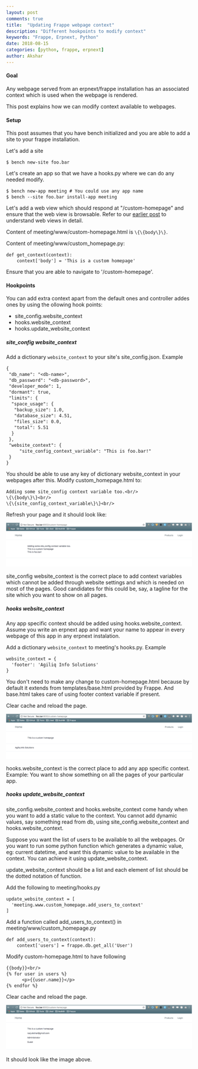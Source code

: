 ```yaml
---
layout: post
comments: true
title:  "Updating Frappe webpage context"
description: "Different hookpoints to modify context"
keywords: "Frappe, Erpnext, Python"
date: 2018-08-15
categories: [python, frappe, erpnext]
author: Akshar
---
```


#### Goal

Any webpage served from an erpnext/frappe installation has an associated context which is used when the webpage is rendered.

This post explains how we can modify context available to webpages.

#### Setup

This post assumes that you have bench initialized and you are able to add a site to your frappe installation.

Let's add a site

    $ bench new-site foo.bar

Let's create an app so that we have a hooks.py where we can do any needed modify.

    $ bench new-app meeting # You could use any app name
    $ bench --site foo.bar install-app meeting

Let's add a web view which should respond at "/custom-homepage" and ensure that the web view is browsable. Refer to our [earlier post](https://www.agiliq.com/blog/2018/07/frappe-web-pages/) to understand web views in detail.

Content of meeting/www/custom-homepage.html is `\{\{body\}\}`.

Content of meeting/www/custom_homepage.py:

    def get_context(context):
        context['body'] = 'This is a custom homepage'

Ensure that you are able to navigate to '/custom-homepage'.

#### Hookpoints

You can add extra context apart from the default ones and controller addes ones by using the ollowing hook points:

* site_config.website_context
* hooks.website_context
* hooks.update_website_context

##### site_config website_context

Add a dictionary `website_context` to your site's site_config.json. Example

    {
     "db_name": "<db-name>",
     "db_password": "<db-password>",
     "developer_mode": 1,
     "dormant": true,
     "limits": {
      "space_usage": {
       "backup_size": 1.0,
       "database_size": 4.51,
       "files_size": 0.0,
       "total": 5.51
      }
     },
     "website_context": {
         "site_config_context_variable": "This is foo.bar!"
     }
    }

You should be able to use any key of dictionary website_context in your webpages after this. Modify custom_homepage.html to:

    Adding some site_config context variable too.<br/>
    \{\{body\}\}<br/>
    \{\{site_config_context_variable\}\}<br/>

Refresh your page and it should look like:

![](/assets/images/frappe/site-config-website-context.png)

site_config website_context is the correct place to add context variables which cannot be added through website settings and which is needed on most of the pages. Good candidates for this could be, say, a tagline for the site which you want to show on all pages.

##### hooks website_context

Any app specific context should be added using hooks.website_context. Assume you write an erpnext app and want your name to appear in every webpage of this app in any erpnext instalation.

Add a dictionary `website_context` to meeting's hooks.py. Example

    website_context = {
      'footer': 'Agiliq Info Solutions'
    }

You don't need to make any change to custom-homepage.html because by default it extends from templates/base.html provided by Frappe. And base.html takes care of using footer context variable if present.

Clear cache and reload the page.

![](/assets/images/frappe/hooks-website-context.png)

hooks.website_context is the correct place to add any app specific context. Example: You want to show something on all the pages of your particular app.

##### hooks update_website_context

site_config.website_context and hooks.website_context come handy when you want to add a static value to the context. You cannot add dynamic values, say something read from db, using site_config.website_context and hooks.website_context.

Suppose you want the list of users to be available to all the webpages. Or you want to run some python function which generates a dynamic value, eg: current datetime, and want this dynamic value to be available in the context. You can achieve it using update_website_context.

update_website_context should be a list and each element of list should be the dotted notation of function.

Add the following to meeting/hooks.py

    update_website_context = [
      'meeting.www.custom_homepage.add_users_to_context'
    ]

Add a function called add_users_to_context() in meeting/www/custom_homepage.py

    def add_users_to_context(context):
        context['users'] = frappe.db.get_all('User')

Modify custom-homepage.html to have following 

    {{body}}<br/>
    {% for user in users %}
          <p>{{user.name}}</p>
    {% endfor %}

Clear cache and reload the page.

![](/assets/images/frappe/hooks-update-website-context.png)

It should look like the image above.
